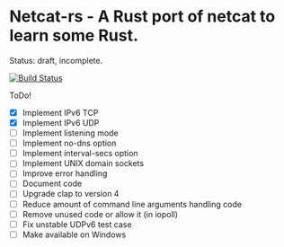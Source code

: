 # Netcat-rs - A Rust port of netcat to learn some Rust.

Status: draft, incomplete.

[![Build Status](https://travis-ci.org/aswaving/netcat-rs.svg?branch=master)](https://travis-ci.org/aswaving/netcat-rs)


ToDo!

- [x] Implement IPv6 TCP
- [x] Implement IPv6 UDP
- [ ] Implement listening mode
- [ ] Implement no-dns option
- [ ] Implement interval-secs option
- [ ] Implement UNIX domain sockets
- [ ] Improve error handling
- [ ] Document code
- [ ] Upgrade clap to version 4
- [ ] Reduce amount of command line arguments handling code
- [ ] Remove unused code or allow it (in iopoll)
- [ ] Fix unstable UDPv6 test case
- [ ] Make available on Windows